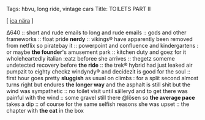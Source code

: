 Tags: hbvu, long ride, vintage cars
Title: TOILETS PART II
  
[ [ica nära](https://maps.app.goo.gl/YfxAKdeuXQ2CFEee6) ]

Δ640 :: short and rude emails to long and rude emails :: gods and other frameworks :: float pride **nerdy** :: vikings® have apparently been removed from netflix so piratebay it :: powerpoint and confluence and kindergartens : or maybe **the founder**'s amusement park :: kitchen duty and goez for it wholeheartedly italian :eatz beforee she arrives :: thegetz someme undetected recovery before **the ride** :: the trek® hybrid had just leaked air pumpzit to eighty checkz windyndy® and decidezit is good for the soul :: first hour goes pretty **sluggish** as usual on climbs : for a split second almost turns right but endures **the longer way** and the asphalt is still shit but the wind was sympathetic :: no toilet visit until sälleryd and to get there was painful with the wind :: some gravel still there @lösen so **the average pace** takes a dip :: of course for the same selfish reasons she was upset :: the chapter with **the cat** in the box  
